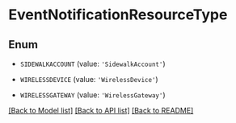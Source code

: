 # EventNotificationResourceType


## Enum

* `SIDEWALKACCOUNT` (value: `'SidewalkAccount'`)

* `WIRELESSDEVICE` (value: `'WirelessDevice'`)

* `WIRELESSGATEWAY` (value: `'WirelessGateway'`)

[[Back to Model list]](../README.md#documentation-for-models) [[Back to API list]](../README.md#documentation-for-api-endpoints) [[Back to README]](../README.md)


